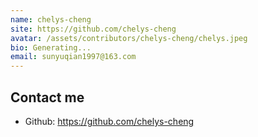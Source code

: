 ```yaml
---
name: chelys-cheng
site: https://github.com/chelys-cheng
avatar: /assets/contributors/chelys-cheng/chelys.jpeg
bio: Generating...
email: sunyuqian1997@163.com
---
```


## Contact me

- Github: <https://github.com/chelys-cheng>